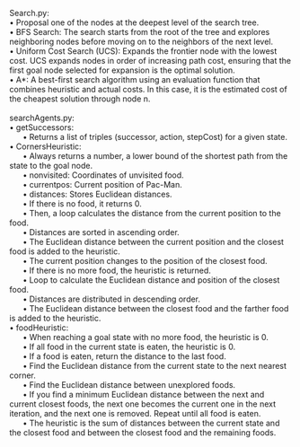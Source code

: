 Search.py: <br>
• Proposal one of the nodes at the deepest level of the search tree. <br>
• BFS Search: The search starts from the root of the tree and explores neighboring nodes
before moving on to the neighbors of the next level.  <br>
• Uniform Cost Search (UCS): Expands the frontier node with the lowest cost. UCS expands
nodes in order of increasing path cost, ensuring that the first goal node selected for
expansion is the optimal solution.  <br>
• A*: A best-first search algorithm using an evaluation function that combines heuristic and
actual costs. In this case, it is the estimated cost of the cheapest solution through node n.  <br>  <br>
searchAgents.py:  <br>
• getSuccessors:  <br>
&nbsp;&nbsp;&nbsp;&nbsp;&nbsp;&nbsp;• Returns a list of triples (successor, action, stepCost) for a given state.  <br>
• CornersHeuristic:  <br>
&nbsp;&nbsp;&nbsp;&nbsp;&nbsp;&nbsp;• Always returns a number, a lower bound of the shortest path from the state to the
goal node.  <br>
&nbsp;&nbsp;&nbsp;&nbsp;&nbsp;&nbsp;• nonvisited: Coordinates of unvisited food.  <br>
&nbsp;&nbsp;&nbsp;&nbsp;&nbsp;&nbsp;• currentpos: Current position of Pac-Man.  <br>
&nbsp;&nbsp;&nbsp;&nbsp;&nbsp;&nbsp;• distances: Stores Euclidean distances.  <br>
&nbsp;&nbsp;&nbsp;&nbsp;&nbsp;&nbsp;• If there is no food, it returns 0.  <br>
&nbsp;&nbsp;&nbsp;&nbsp;&nbsp;&nbsp;• Then, a loop calculates the distance from the current position to the food.  <br>
&nbsp;&nbsp;&nbsp;&nbsp;&nbsp;&nbsp;• Distances are sorted in ascending order.  <br>
&nbsp;&nbsp;&nbsp;&nbsp;&nbsp;&nbsp;• The Euclidean distance between the current position and the closest food is added to
the heuristic.  <br> 
&nbsp;&nbsp;&nbsp;&nbsp;&nbsp;&nbsp;• The current position changes to the position of the closest food.  <br>
&nbsp;&nbsp;&nbsp;&nbsp;&nbsp;&nbsp;• If there is no more food, the heuristic is returned.  <br>
&nbsp;&nbsp;&nbsp;&nbsp;&nbsp;&nbsp;• Loop to calculate the Euclidean distance and position of the closest food.  <br>
&nbsp;&nbsp;&nbsp;&nbsp;&nbsp;&nbsp;• Distances are distributed in descending order.  <br>
&nbsp;&nbsp;&nbsp;&nbsp;&nbsp;&nbsp;• The Euclidean distance between the closest food and the farther food is added to the
heuristic.  <br>
• foodHeuristic:  <br>
&nbsp;&nbsp;&nbsp;&nbsp;&nbsp;&nbsp;• When reaching a goal state with no more food, the heuristic is 0.  <br>
&nbsp;&nbsp;&nbsp;&nbsp;&nbsp;&nbsp;• If all food in the current state is eaten, the heuristic is 0.  <br>
&nbsp;&nbsp;&nbsp;&nbsp;&nbsp;&nbsp;• If a food is eaten, return the distance to the last food.  <br> 
&nbsp;&nbsp;&nbsp;&nbsp;&nbsp;&nbsp;• Find the Euclidean distance from the current state to the next nearest corner.  <br>
&nbsp;&nbsp;&nbsp;&nbsp;&nbsp;&nbsp;• Find the Euclidean distance between unexplored foods.  <br>
&nbsp;&nbsp;&nbsp;&nbsp;&nbsp;&nbsp;• If you find a minimum Euclidean distance between the next and current closest
foods, the next one becomes the current one in the next iteration, and the next one is removed. Repeat until all food is eaten.  <br>
&nbsp;&nbsp;&nbsp;&nbsp;&nbsp;&nbsp;• The heuristic is the sum of distances between the current state and the closest food
and between the closest food and the remaining foods.  <br>
